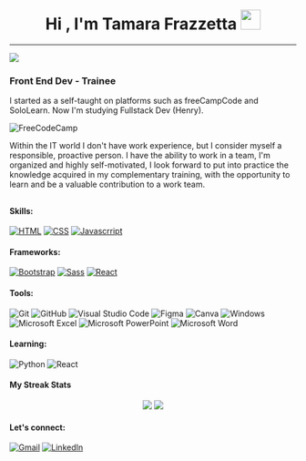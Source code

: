 <h1 align="center">Hi , I'm Tamara Frazzetta <img src="https://media.giphy.com/media/hvRJCLFzcasrR4ia7z/giphy.gif" width="35"></h1>

-------
![](https://komarev.com/ghpvc/?username=tamaraantonella&color=ff69b4)

### Front End Dev - Trainee
I started as a self-taught on platforms such as freeCampCode and SoloLearn. Now I'm studying Fullstack Dev (Henry).




![FreeCodeCamp](https://img.shields.io/badge/Freecodecamp-%23123.svg?&style=for-the-badge&logo=freecodecamp&logoColor=green)


Within the IT world I don't have work experience, but I consider myself a responsible, proactive person. I have the ability to work in a team, I'm organized and highly self-motivated, I look forward to put into practice the knowledge acquired in my complementary training, with the opportunity to learn and be a valuable contribution to a work team.

##

#### Skills:
<p> 
    <a href="#"><img src="https://img.icons8.com/color/50/000000/html-5--v1.png" alt="HTML" title="HTML"></a>
    <a href="#"><img src="https://img.icons8.com/color/50/000000/css3.png" alt="CSS" title="CSS"></a>
    <a href="#"><img src="https://img.icons8.com/color/50/000000/javascript--v1.png" alt="Javascrript" title="Javascrript"></a>

</p>

#### Frameworks:
<p>
    <a href="#"><img src="https://img.icons8.com/color/50/000000/bootstrap.png" alt="Bootstrap" title="Bootstrap"></a>
    <a href="#"><img src="https://img.icons8.com/color/48/000000/sass.png" alt="Sass" title="Sass"></a>
    <a href="#"><img src="https://img.icons8.com/external-vitaliy-gorbachev-blue-vitaly-gorbachev/48/000000/external-atom-nuclear-energy-vitaliy-gorbachev-blue-vitaly-gorbachev.png" alt="React" title="React JS"></a>
</p>


#### Tools:

![Git](https://img.shields.io/badge/git-%23F05033.svg?style=for-the-badge&logo=git&logoColor=white)
![GitHub](https://img.shields.io/badge/github-%23121011.svg?style=for-the-badge&logo=github&logoColor=white)
![Visual Studio Code](https://img.shields.io/badge/Visual%20Studio%20Code-0078d7.svg?style=for-the-badge&logo=visual-studio-code&logoColor=white)
![Figma](https://img.shields.io/badge/figma-%23F24E1E.svg?style=for-the-badge&logo=figma&logoColor=white)
![Canva](https://img.shields.io/badge/Canva-%2300C4CC.svg?style=for-the-badge&logo=Canva&logoColor=white)
![Windows](https://img.shields.io/badge/Windows-0078D6?style=for-the-badge&logo=windows&logoColor=white)
![Microsoft Excel](https://img.shields.io/badge/Microsoft_Excel-217346?style=for-the-badge&logo=microsoft-excel&logoColor=white)
![Microsoft PowerPoint](https://img.shields.io/badge/Microsoft_PowerPoint-B7472A?style=for-the-badge&logo=microsoft-powerpoint&logoColor=white)
![Microsoft Word](https://img.shields.io/badge/Microsoft_Word-2B579A?style=for-the-badge&logo=microsoft-word&logoColor=white)


#### Learning:

![Python](https://img.shields.io/badge/python-3670A0?style=for-the-badge&logo=python&logoColor=ffdd54)
![React](https://img.shields.io/badge/react-%2320232a.svg?style=for-the-badge&logo=react&logoColor=%2361DAFB)

#### My Streak Stats
<p align="center">

  <img src="https://github-readme-stats.vercel.app/api?username=tamaraantonella&hide=stars&show_icons=true&theme=dracula&line_height=40">
  <img src="https://github-readme-stats.vercel.app/api/top-langs/?username=tamaraantonella&count_private=true&theme=dracula">

</p>

#### Let's connect:
[![Gmail](https://img.shields.io/badge/Gmail-D14836?style=for-the-badge&logo=gmail&logoColor=white)](https://mailto:tamarafrazzetta@gmail.com)
[![LinkedIn](https://img.shields.io/badge/linkedin-%230077B5.svg?style=for-the-badge&logo=linkedin&logoColor=white)](https://www.linkedin.com/in/tamara-antonella-f-5756939b/)
<!---
tamaraantonella/tamaraantonella is a ✨ special ✨ repository because its `README.md` (this file) appears on your GitHub profile.
You can click the Preview link to take a look at your changes.
--->
